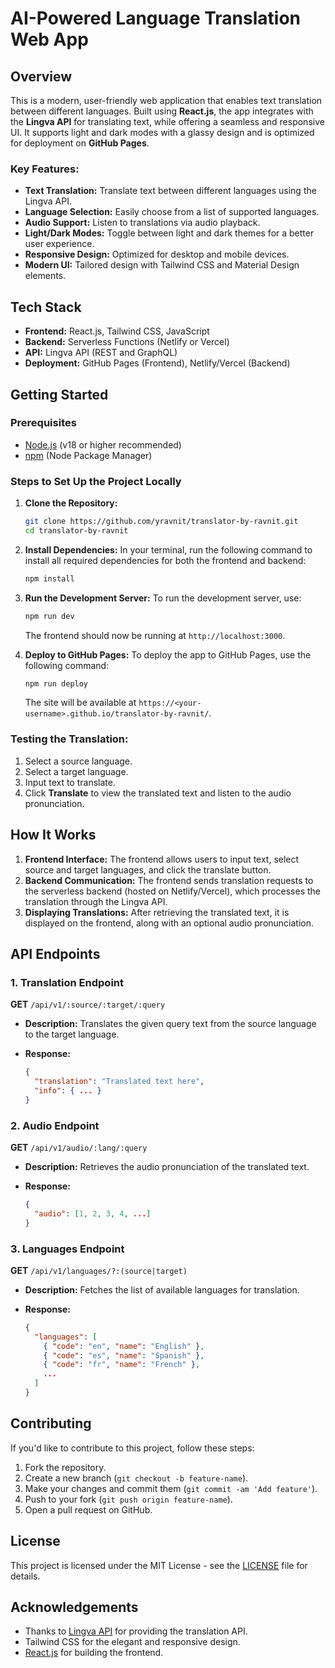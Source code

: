 # AI-Powered Language Translation Web App

## Overview

This is a modern, user-friendly web application that enables text translation between different languages. Built using **React.js**, the app integrates with the **Lingva API** for translating text, while offering a seamless and responsive UI. It supports light and dark modes with a glassy design and is optimized for deployment on **GitHub Pages**.

### Key Features:

-   **Text Translation:** Translate text between different languages using the Lingva API.
-   **Language Selection:** Easily choose from a list of supported languages.
-   **Audio Support:** Listen to translations via audio playback.
-   **Light/Dark Modes:** Toggle between light and dark themes for a better user experience.
-   **Responsive Design:** Optimized for desktop and mobile devices.
-   **Modern UI:** Tailored design with Tailwind CSS and Material Design elements.

## Tech Stack

-   **Frontend:** React.js, Tailwind CSS, JavaScript
-   **Backend:** Serverless Functions (Netlify or Vercel)
-   **API:** Lingva API (REST and GraphQL)
-   **Deployment:** GitHub Pages (Frontend), Netlify/Vercel (Backend)

## Getting Started

### Prerequisites

-   [Node.js](https://nodejs.org/) (v18 or higher recommended)
-   [npm](https://www.npmjs.com/) (Node Package Manager)

### Steps to Set Up the Project Locally

1. **Clone the Repository:**

    ```bash
    git clone https://github.com/yravnit/translator-by-ravnit.git
    cd translator-by-ravnit
    ```

2. **Install Dependencies:**
   In your terminal, run the following command to install all required dependencies for both the frontend and backend:

    ```bash
    npm install
    ```

3. **Run the Development Server:**
   To run the development server, use:

    ```bash
    npm run dev
    ```

    The frontend should now be running at `http://localhost:3000`.

4. **Deploy to GitHub Pages:**
   To deploy the app to GitHub Pages, use the following command:

    ```bash
    npm run deploy
    ```

    The site will be available at `https://<your-username>.github.io/translator-by-ravnit/`.

### Testing the Translation:

1. Select a source language.
2. Select a target language.
3. Input text to translate.
4. Click **Translate** to view the translated text and listen to the audio pronunciation.

## How It Works

1. **Frontend Interface:** The frontend allows users to input text, select source and target languages, and click the translate button.
2. **Backend Communication:** The frontend sends translation requests to the serverless backend (hosted on Netlify/Vercel), which processes the translation through the Lingva API.
3. **Displaying Translations:** After retrieving the translated text, it is displayed on the frontend, along with an optional audio pronunciation.

## API Endpoints

### 1. Translation Endpoint

**GET** `/api/v1/:source/:target/:query`

-   **Description:** Translates the given query text from the source language to the target language.
-   **Response:**

    ```json
    {
      "translation": "Translated text here",
      "info": { ... }
    }
    ```

### 2. Audio Endpoint

**GET** `/api/v1/audio/:lang/:query`

-   **Description:** Retrieves the audio pronunciation of the translated text.
-   **Response:**

    ```json
    {
      "audio": [1, 2, 3, 4, ...]
    }
    ```

### 3. Languages Endpoint

**GET** `/api/v1/languages/?:(source|target)`

-   **Description:** Fetches the list of available languages for translation.
-   **Response:**

    ```json
    {
      "languages": [
        { "code": "en", "name": "English" },
        { "code": "es", "name": "Spanish" },
        { "code": "fr", "name": "French" },
        ...
      ]
    }
    ```

## Contributing

If you'd like to contribute to this project, follow these steps:

1. Fork the repository.
2. Create a new branch (`git checkout -b feature-name`).
3. Make your changes and commit them (`git commit -am 'Add feature'`).
4. Push to your fork (`git push origin feature-name`).
5. Open a pull request on GitHub.

## License

This project is licensed under the MIT License - see the [LICENSE](LICENSE) file for details.

## Acknowledgements

-   Thanks to [Lingva API](https://github.com/thedaviddelta/lingva-translate) for providing the translation API.
-   Tailwind CSS for the elegant and responsive design.
-   [React.js](https://reactjs.org/) for building the frontend.
